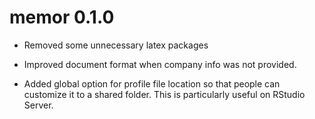 # memor 0.1.0 

* Removed some unnecessary latex packages

* Improved document format when company info was not provided. 

* Added global option for profile file location so that people can customize it to a shared folder. This is particularly useful on RStudio Server.